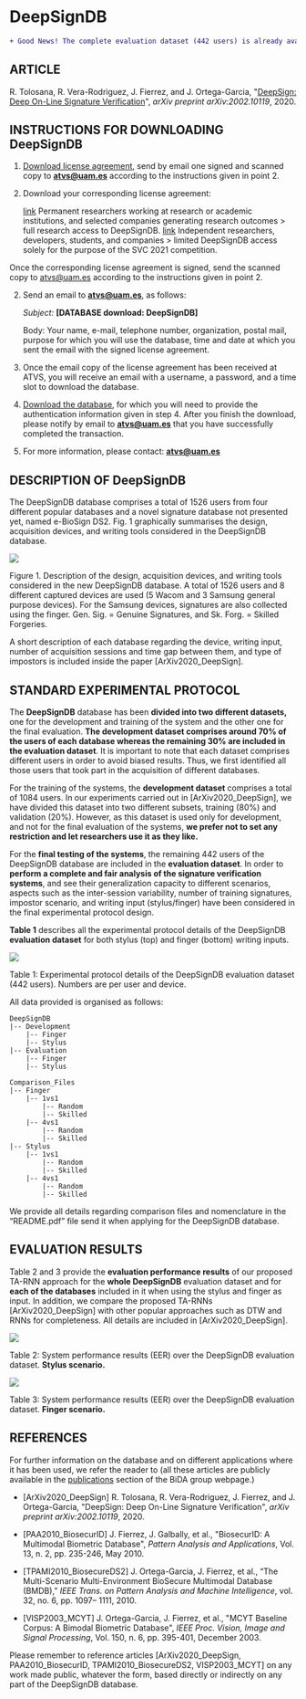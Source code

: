 # DeepSignDB
```diff 
+ Good News! The complete evaluation dataset (442 users) is already available! BiosecureDS2 subset has just been included.
```

## **ARTICLE**

R. Tolosana, R. Vera-Rodriguez, J. Fierrez, and J. Ortega-Garcia, "[DeepSign: Deep On-Line Signature Verification](https://arxiv.org/abs/2002.10119)", *arXiv preprint arXiv:2002.10119*, 2020.  

## **INSTRUCTIONS FOR DOWNLOADING DeepSignDB**

1. [Download license agreement](http://atvs.ii.uam.es/atvs/licenses/DeepSignDB_License.pdf), send by email one signed and scanned copy to [**atvs@uam.es**](mailto:atvs@uam.es) according to the instructions given in point 2.
1. Download your corresponding license agreement:

    [link](http://atvs.ii.uam.es/atvs/licenses/DeepSignDB_License.pdf) Permanent researchers working at research or academic institutions, and selected companies generating research outcomes > full research access to DeepSignDB.
    [link](atvs.ii.uam.es/atvs/files/DeepSignDB_License_SVC2021.pdf) Independent researchers, developers, students, and companies > limited DeepSignDB access solely for the purpose of the SVC 2021 competition.    

Once the corresponding license agreement is signed, send the scanned copy to atvs@uam.es according to the instructions given in point 2.

2. Send an email to [**atvs@uam.es**](mailto:atvs@uam.es), as follows:

    _Subject:_ **[DATABASE download: DeepSignDB]**

    Body: Your name, e-mail, telephone number, organization, postal mail, purpose for which you will use the database, time and date at which you sent the email with the signed license agreement.

1. Once the email copy of the license agreement has been received at ATVS, you will receive an email with a username, a password, and a time slot to download the database.
2. [Download the database](http://atvs.ii.uam.es/atvs/intranet/free_DB/DeepSignDB), for which you will need to provide the authentication information given in step 4. After you finish the download, please notify by email to [**atvs@uam.es**](mailto:atvs@uam.es) that you have successfully completed the transaction.
3. For more information, please contact: [**atvs@uam.es**](mailto:atvs@uam.es)

## **DESCRIPTION OF DeepSignDB**

The DeepSignDB database comprises a total of 1526 users from four different popular databases and a novel signature database not presented yet, named e-BioSign DS2. Fig. 1 graphically summarises the design, acquisition devices, and writing tools considered in the DeepSignDB database.

![](http://atvs.ii.uam.es/atvs/DeepSignDB_Database.png)

Figure 1. Description of the design, acquisition devices, and writing tools considered in the new DeepSignDB database. A total of 1526 users and 8 different captured devices are used (5 Wacom and 3 Samsung general purpose devices). For the Samsung devices, signatures are also collected using the finger. Gen. Sig. = Genuine Signatures, and Sk. Forg. = Skilled Forgeries.

A short description of each database regarding the device, writing input, number of acquisition sessions and time gap between them, and type of impostors is included inside the paper [ArXiv2020_DeepSign].

## **STANDARD EXPERIMENTAL PROTOCOL**

The **DeepSignDB** database has been **divided into two different datasets,** one for the development and training of the system and the other one for the final evaluation. **The development dataset comprises around 70% of the users of each database whereas the remaining 30% are included in the evaluation dataset**. It is important to note that each dataset comprises different users in order to avoid biased results. Thus, we first identified all those users that took part in the acquisition of different databases.

For the training of the systems, the **development dataset** comprises a total of 1084 users. In our experiments carried out in [ArXiv2020_DeepSign], we have divided this dataset into two different subsets, training (80%) and validation (20%). However, as this dataset is used only for development, and not for the final evaluation of the systems, **we prefer not to set any restriction and let researchers use it as they like.**

For the **final testing of the systems**, the remaining 442 users of the DeepSignDB database are included in the **evaluation dataset**. In order to **perform a complete and fair analysis of the signature verification systems**, and see their generalization capacity to different scenarios, aspects such as the inter-session variability, number of training signatures, impostor scenario, and writing input (stylus/finger) have been considered in the final experimental protocol design. 

**Table 1** describes all the experimental protocol details of the DeepSignDB **evaluation dataset** for both stylus (top) and finger (bottom) writing inputs.

![](http://atvs.ii.uam.es/atvs/DeepSignDB_Experimental_Protocol_v2.png)

Table 1: Experimental protocol details of the DeepSignDB evaluation dataset (442 users). Numbers are per user and device.


All data provided is organised as follows:

```shell
DeepSignDB
|-- Development
    |-- Finger
    |-- Stylus
|-- Evaluation
    |-- Finger
    |-- Stylus
        
Comparison_Files
|-- Finger
    |-- 1vs1
        |-- Random
        |-- Skilled
    |-- 4vs1
        |-- Random
        |-- Skilled
|-- Stylus
    |-- 1vs1
        |-- Random
        |-- Skilled
    |-- 4vs1
        |-- Random
        |-- Skilled

```

We provide all details regarding comparison files and nomenclature in the “README.pdf” file send it when applying for the DeepSignDB database. 


## **EVALUATION RESULTS**

Table 2 and 3 provide the **evaluation performance results** of our proposed TA-RNN approach for the **whole DeepSignDB** evaluation dataset and for **each of the databases** included in it when using the stylus and finger as input. In addition, we compare the proposed TA-RNNs [ArXiv2020_DeepSign] with other popular approaches such as DTW and RNNs for completeness. All details are included in [ArXiv2020_DeepSign].

![ ](http://atvs.ii.uam.es/atvs/DeepSignDB_EP_Stylus_full.png)

Table 2: System performance results (EER) over the DeepSignDB evaluation dataset. **Stylus scenario.**


![ ](http://atvs.ii.uam.es/atvs/DeepSignDB_EP_Finger.png)

Table 3: System performance results (EER) over the DeepSignDB evaluation dataset. **Finger scenario.**


## **REFERENCES**

For further information on the database and on different applications where it has been used, we refer the reader to (all these articles are publicly available in the [publications](http://atvs.ii.uam.es/atvs/listpublications.do) section of the BiDA group webpage.)

- [ArXiv2020_DeepSign] R. Tolosana, R. Vera-Rodriguez, J. Fierrez, and J. Ortega-Garcia, "DeepSign: Deep On-Line Signature Verification", *arXiv preprint arXiv:2002.10119*, 2020.

- [PAA2010_BiosecurID] J. Fierrez, J. Galbally, et al., "BiosecurID: A Multimodal Biometric Database", *Pattern Analysis and Applications*, Vol. 13, n. 2, pp. 235-246, May 2010. 

- [TPAMI2010_BiosecureDS2] J. Ortega-Garcia, J. Fierrez, et al., “The Multi-Scenario Multi-Environment BioSecure Multimodal Database (BMDB),” *IEEE Trans. on Pattern Analysis and Machine Intelligence*, vol. 32, no. 6, pp. 1097– 1111, 2010.

- [VISP2003_MCYT] J. Ortega-Garcia, J. Fierrez, et al., "MCYT Baseline Corpus: A Bimodal Biometric Database", *IEEE Proc. Vision, Image and Signal Processing*, Vol. 150, n. 6, pp. 395-401, December 2003. 

Please remember to reference articles [ArXiv2020_DeepSign, PAA2010_BiosecurID, TPAMI2010_BiosecureDS2, VISP2003_MCYT] on any work made public, whatever the form, based directly or indirectly on any part of the DeepSignDB database.
